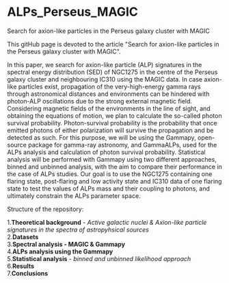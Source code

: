 # ALPs_Perseus_MAGIC
Search for axion-like particles in the Perseus galaxy cluster with MAGIC

This gitHub page is devoted to the article "Search for axion-like particles in the Perseus galaxy cluster with MAGIC".

In this paper, we search for axion-like particle (ALP) signatures in the spectral energy distribution (SED) of NGC1275 in the centre of the Perseus galaxy cluster and neighbouring IC310 using the MAGIC data.
In case axion-like particles exist, propagation of the very-high-energy gamma rays through astronomical distances and environments can be hindered with photon-ALP oscillations due to the strong external magnetic field. 
Considering magnetic fields of the environments in the line of sight, and obtaining the equations of motion, we plan to calculate the so-called photon survival probability. 
Photon-survival probability is the probability that once emitted photons of either polarization will survive the propagation and be detected as such. 
For this purpose, we will be using the Gammapy, open-source package for gamma-ray astronomy, and GammaALPs, used for the ALPs analysis and calculation of photon survival probability. 
Statistical analysis will be performed with Gammapy using two different approaches, binned and unbinned analysis, with the aim to compare their performance in the case of ALPs studies. 
Our goal is to use the NGC1275 containing one flaring state, post-flaring and low activity state and IC310 data of one flaring state to test the values of ALPs mass and their coupling to photons, and ultimately constrain the ALPs parameter space.


Structure of the repository:

1.**Theoretical background** - *Active galactic nuclei & Axion-like particle signatures in the spectra of astropyhsical sources* <br>
2.**Datasets** <br>
3.**Spectral analysis - MAGIC & Gammapy** <br>
4.**ALPs analysis using the Gammapy** <br>
5.**Statistical analysis** - *binned and unbinned likelihood approach* <br>
6.**Results** <br>
7.**Conclusions** <br>

 
